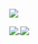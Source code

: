![](https://komarev.com/ghpvc/?username=koltn-musgrove)

<a href="https://github.com/kolton-musgrove">
  <img align="center" src="https://github-readme-stats.vercel.app/api?username=kolton-musgrove" />
  <img align="center" src="https://github-readme-stats.vercel.app/api/top-langs/?username=kolton-musgrove&layout=compact" />
</a>
